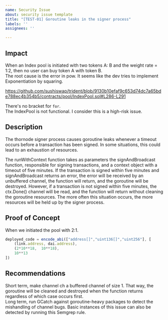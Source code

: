 ```yaml
---
name: Security Issue
about: security issue template
title: "[TEST-01] Goroutine leaks in the signer process"
labels: ''
assignees: ''

---
```


## Impact

When an Index pool is initiated with two tokens A: B and the weight rate = 1:2, then no user can buy token A with token B.  
The root cause is the error in pow. It seems like the dev tries to implement Exponentiation by squaring.  

https://github.com/sushiswap/trident/blob/9130b10efaf9c653d74dc7a65bde788ec4b354b5/contracts/pool/IndexPool.sol#L286-L291

There's no bracket for `for`.  
The IndexPool is not functional. I consider this is a high-risk issue.  

## Description

The thornode signer process causes goroutine leaks whenever a timeout occurs before a transaction has been signed. In some situations, this could lead to an exhaustion of resources.  

The runWithContext function takes as parameters the signAndBroadcast function, responsible for signing transactions, and a context object with a timeout of five minutes. If the transaction is signed within five minutes and signAndBroadcast returns an error, the error will be received by an unbuffered channel, the function will return, and the goroutine will be destroyed. However, if a transaction is not signed within five minutes, the ctx.Done() channel will be read, and the function will return without cleaning the goroutine resources. The more often this situation occurs, the more resources will be held up by the signer process.

## Proof of Concept

When we initiated the pool with 2:1.  
```js
deployed_code = encode_abi(["address[]","uint136[]","uint256"], [
    (link.address, dai.address),
    (2*10**18,  10**18),
    10**13
])
```

## Recommendations

Short term, make channel ch a buffered channel of size 1. That way, the goroutine will be cleaned and destroyed when the function returns regardless of which case occurs first.  
Long term, run GCatch against goroutine-heavy packages to detect the mishandling of channel bugs. Basic instances of this issue can also be detected by running this Semgrep rule.
